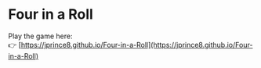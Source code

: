 # Four in a Roll

Play the game here:  
👉 [https://jprince8.github.io/Four-in-a-Roll](https://jprince8.github.io/Four-in-a-Roll)
